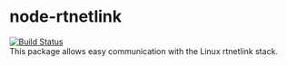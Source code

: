 # node-rtnetlink
[![Build Status](https://travis-ci.org/k13-engineering/node-rtnetlink.svg?branch=master)](https://travis-ci.org/k13-engineering/node-rtnetlink)<br/>
This package allows easy communication with the Linux rtnetlink stack.
